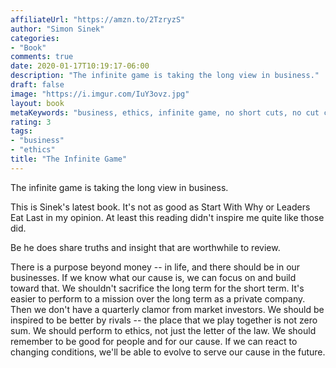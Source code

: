 ```yaml
---
affiliateUrl: "https://amzn.to/2TzryzS"
author: "Simon Sinek"
categories:
- "Book"
comments: true
date: 2020-01-17T10:19:17-06:00
description: "The infinite game is taking the long view in business."
draft: false
image: "https://i.imgur.com/IuY3ovz.jpg"
layout: book
metaKeywords: "business, ethics, infinite game, no short cuts, no cut corners"
rating: 3
tags:
- "business"
- "ethics"
title: "The Infinite Game"
---
```


The infinite game is taking the long view in business.

<!--more-->

This is Sinek's latest book.  It's not as good as Start With Why or Leaders Eat Last in my opinion.  At least this reading didn't inspire me quite like those did.

Be he does share truths and insight that are worthwhile to review.

There is a purpose beyond money -- in life, and there should be in our businesses.  If we know what our cause is, we can focus on and build toward that.  We shouldn't sacrifice the long term for the short term.  It's easier to perform to a mission over the long term as a private company.  Then we don't have a quarterly clamor from market investors. We should be inspired to be better by rivals -- the place that we play together is not zero sum.  We should perform to ethics, not just the letter of the law.  We should remember to be good for people and for our cause.
If we can react to changing conditions, we'll be able to evolve to serve our cause in the future.
